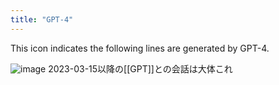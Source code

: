 ```yaml
---
title: "GPT-4"
---
```


This icon indicates the following lines are generated by GPT-4.

![image](https://gyazo.com/b6cb1decc85a1722cc7faf3cbcbe0c4d/thumb/1000)
2023-03-15以降の[[GPT]]との会話は大体これ
